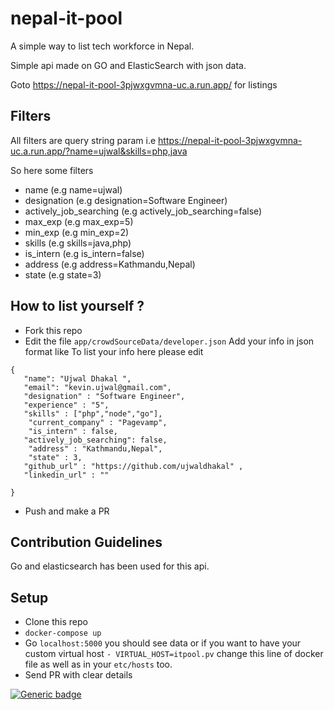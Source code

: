 # nepal-it-pool
A simple way to list tech workforce in Nepal.

Simple api made on GO and ElasticSearch with json data.

Goto https://nepal-it-pool-3pjwxgvmna-uc.a.run.app/ for listings     

## Filters

All filters are query string param i.e https://nepal-it-pool-3pjwxgvmna-uc.a.run.app/?name=ujwal&skills=php,java

So here some filters 

* name (e.g name=ujwal)
* designation (e.g designation=Software Engineer) 
* actively_job_searching (e.g actively_job_searching=false)
* max_exp (e.g max_exp=5)
* min_exp (e.g min_exp=2)
* skills (e.g skills=java,php)
* is_intern (e.g is_intern=false)
* address (e.g address=Kathmandu,Nepal)
* state (e.g state=3)

 
 
 ## How to list yourself ?
 * Fork this repo
 * Edit the file `app/crowdSourceData/developer.json` Add your info in json format like
 To list your info here please edit 
 
 ```
 {
    "name": "Ujwal Dhakal ",
    "email": "kevin.ujwal@gmail.com",
    "designation" : "Software Engineer",
    "experience" : "5",
    "skills" : ["php","node","go"],
     "current_company" : "Pagevamp",
     "is_intern" : false,
    "actively_job_searching": false,
     "address" : "Kathmandu,Nepal",
     "state" : 3,
    "github_url" : "https://github.com/ujwaldhakal" ,
    "linkedin_url" : ""
     
 }
```
* Push and make a PR
    
  
## Contribution Guidelines
Go and elasticsearch has been used for this api.

## Setup
* Clone this repo
* `docker-compose up`
* Go `localhost:5000` you should see data or if you want to have your custom virtual host `- VIRTUAL_HOST=itpool.pv` change this line of docker file as well as in your `etc/hosts` too.
* Send PR with clear details 


[![Generic badge](https://github.com/ujwaldhakal/nepal-it-pool/workflows/Build%and%Push/badge.svg)](https://github.com/ujwaldhakal/nepal-it-pool/actions)
